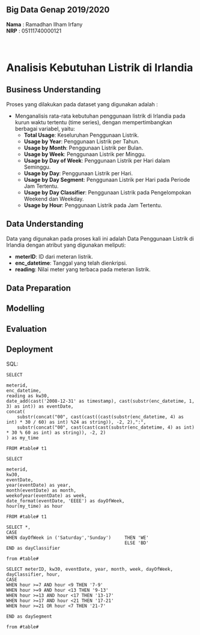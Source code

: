 ## Big Data Genap 2019/2020

**Nama**  : Ramadhan Ilham Irfany<br>
**NRP**   : 05111740000121<br><br><br>

# Analisis Kebutuhan Listrik di Irlandia

## Business Understanding
Proses yang dilakukan pada dataset yang digunakan adalah :
- Menganalisis rata-rata kebutuhan penggunaan listrik di Irlandia pada kurun waktu tertentu (time series), dengan mempertimbangkan berbagai variabel, yaitu:
   - **Total Usage**: Keseluruhan Penggunaan Listrik.
   - **Usage by Year**: Penggunaan Listrik per Tahun.
   - **Usage by Month**: Penggunaan Listrik per Bulan.
   - **Usage by Week**: Penggunaan Listrik per Minggu.
   - **Usage by Day of Week**: Penggunaan Listrik per Hari dalam Seminggu.
   - **Usage by Day**: Penggunaan Listrik per Hari.
   - **Usage by Day Segment**: Penggunaan Listrik per Hari pada Periode Jam Tertentu.
   - **Usage by Day Classifier**: Penggunaan Listrik pada Pengelompokan Weekend dan Weekday.
   - **Usage by Hour**: Penggunaan Listrik pada Jam Tertentu.


## Data Understanding
Data yang digunakan pada proses kali ini adalah Data Penggunaan Listrik di Irlandia dengan atribut yang digunakan meliputi:
- **meterID**: ID dari meteran listrik.
- **enc_datetime**: Tanggal yang telah dienkripsi.
- **reading**: Nilai meter yang terbaca pada meteran listrik.
 

## Data Preparation


## Modelling


## Evaluation


## Deployment


SQL:
```
SELECT 

meterid,
enc_datetime,
reading as kw30,
date_add(cast('2008-12-31' as timestamp), cast(substr(enc_datetime, 1, 3) as int)) as eventDate,
concat(
	substr(concat("00", cast(cast((cast(substr(enc_datetime, 4) as int) * 30 / 60) as int) %24 as string)), -2, 2),":", 
	substr(concat("00", cast(cast(cast(substr(enc_datetime, 4) as int) * 30 % 60 as int) as string)), -2, 2)
) as my_time

FROM #table# t1
```

```
SELECT 

meterid,
kw30,
eventDate,
year(eventDate) as year,
month(eventDate) as month,
weekofyear(eventDate) as week,
date_format(eventDate, 'EEEE') as dayOfWeek,
hour(my_time) as hour

FROM #table# t1
```

```
SELECT *, 
CASE 
WHEN dayOfWeek in ('Saturday','Sunday') 	THEN 'WE' 
									        ELSE 'BD' 
END as dayClassifier

from #table#
```

```
SELECT meterID, kw30, eventDate, year, month, week, dayOfWeek, dayClassifier, hour,
CASE 
WHEN hour >=7 AND hour <9 THEN '7-9'
WHEN hour >=9 AND hour <13 THEN '9-13' 
WHEN hour >=13 AND hour <17 THEN '13-17' 
WHEN hour >=17 AND hour <21 THEN '17-21' 
WHEN hour >=21 OR hour <7 THEN '21-7'  
								 
END as daySegment

from #table#
```
